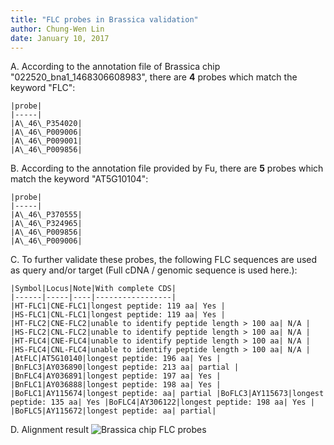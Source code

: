 ```yaml
---
title: "FLC probes in Brassica validation"
author: Chung-Wen Lin
date: January 10, 2017
---
```


A. According to the annotation file of Brassica chip "022520\_bna1\_1468306608983", there are **4** probes which match the keyword "FLC":

    |probe|
    |-----|
    |A\_46\_P354020|
    |A\_46\_P009006|
    |A\_46\_P009001|
    |A\_46\_P009856|

B. According to the annotation file provided by Fu, there are **5** probes which match the keyword "AT5G10104":

    |probe|
    |-----|
    |A\_46\_P370555|
    |A\_46\_P324965|
    |A\_46\_P009856|
    |A\_46\_P009006|

C. To further validate these probes, the following FLC sequences are used as query and/or target (Full cDNA / genomic sequence is used here.):

    |Symbol|Locus|Note|With complete CDS|
    |------|-----|----|-----------------|
    |HT-FLC1|CNE-FLC1|longest peptide: 119 aa| Yes |
    |HS-FLC1|CNL-FLC1|longest peptide: 119 aa| Yes |
    |HT-FLC2|CNE-FLC2|unable to identify peptide length > 100 aa| N/A |
    |HS-FLC2|CNL-FLC2|unable to identify peptide length > 100 aa| N/A |
    |HT-FLC4|CNE-FLC4|unable to identify peptide length > 100 aa| N/A |
    |HS-FLC4|CNL-FLC4|unable to identify peptide length > 100 aa| N/A |
    |AtFLC|AT5G10140|longest peptide: 196 aa| Yes |
    |BnFLC3|AY036890|longest peptide: 213 aa| partial |
    |BnFLC4|AY036891|longest peptide: 197 aa| Yes |
    |BnFLC1|AY036888|longest peptide: 198 aa| Yes |
    |BoFLC1|AY115674|longest peptide: aa| partial |BoFLC3|AY115673|longest peptide: 135 aa| Yes |BoFLC4|AY306122|longest peptide: 198 aa| Yes |
    |BoFLC5|AY115672|longest peptide: aa| partial|

D. Alignment result
![Brassica chip FLC probes](http://140.116.25.64/~lincw/images/Brassica%20chip%20FLC%20%20probes%20alignment.png)